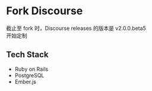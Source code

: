 # Fork Discourse 
截止至  fork 时，Discourse releases 的版本是 v2.0.0.beta5       
开始定制     

## Tech Stack
* Ruby on Rails
* PostgreSQL
* Ember.js
